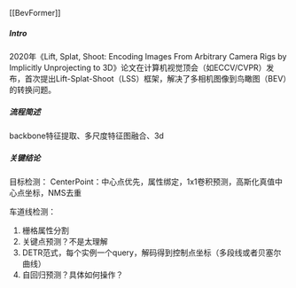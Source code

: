 [[BevFormer]]

##### Intro
​​2020年​​《Lift, Splat, Shoot: Encoding Images From Arbitrary Camera Rigs by Implicitly Unprojecting to 3D》论文在计算机视觉顶会（如ECCV/CVPR）发布，首次提出Lift-Splat-Shoot（LSS）框架，解决了多相机图像到鸟瞰图（BEV）的转换问题。

##### 流程简述
backbone特征提取、多尺度特征图融合、3d

##### 关键结论


目标检测：
CenterPoint：中心点优先，属性绑定，1x1卷积预测，高斯化真值中心点坐标，NMS去重


车道线检测：
1. 栅格属性分割
2. 关键点预测？不是太理解
3. DETR范式，每个实例一个query，解码得到控制点坐标（多段线或者贝塞尔曲线）
4. 自回归预测？具体如何操作？
